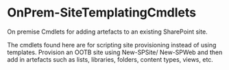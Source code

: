 # OnPrem-SiteTemplatingCmdlets
On premise Cmdlets for adding artefacts to an existing SharePoint site.

The cmdlets found here are for scripting site provisioning instead of using templates.
Provision an OOTB site using New-SPSite/ New-SPWeb and then add in artefacts such as lists, libraries, folders, content types, views, etc.
